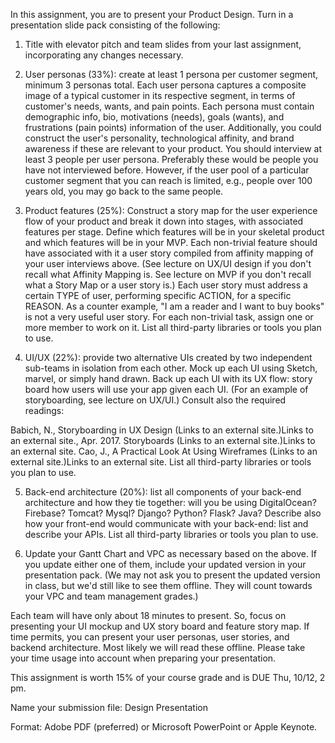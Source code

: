 In this assignment, you are to present your Product Design. Turn in a presentation slide pack consisting of the following:

1. Title with elevator pitch and team slides from your last assignment, incorporating any changes necessary.

2. User personas (33%): create at least 1 persona per customer segment, minimum 3 personas total. Each user persona captures a composite image of a typical customer in its respective segment, in terms of customer's needs, wants, and pain points. Each persona must contain demographic info, bio, motivations (needs), goals (wants), and frustrations (pain points) information of the user. Additionally, you could construct the user's personality, technological affinity, and brand awareness if these are relevant to your product. You should interview at least 3 people per user persona. Preferably these would be people you have not interviewed before. However, if the user pool of a particular customer segment that you can reach is limited, e.g., people over 100 years old, you may go back to the same people.

3. Product features (25%): Construct a story map for the user experience flow of your product and break it down into stages, with associated features per stage. Define which features will be in your skeletal product and which features will be in your MVP. Each non-trivial feature should have associated with it a user story compiled from affinity mapping of your user interviews above. (See  lecture on UX/UI design if you don't recall what Affinity Mapping is. See lecture on MVP if you don't recall what a Story Map or a user story is.) Each user story must address a certain TYPE of user, performing specific ACTION, for a specific REASON. As a counter example, "I am a reader and I want to buy books" is not a very useful user story. For each non-trivial task, assign one or more member to work on it. List all third-party libraries or tools you plan to use.

4. UI/UX (22%): provide two alternative UIs created by two independent sub-teams in isolation from each other. Mock up each UI using Sketch, marvel, or simply hand drawn. Back up each UI with its UX flow: story board how users will use your app given each UI. (For an example of storyboarding, see lecture on UX/UI.) Consult also the required readings:

Babich, N., Storyboarding in UX Design (Links to an external site.)Links to an external site., Apr. 2017.
Storyboards (Links to an external site.)Links to an external site.
Cao, J., A Practical Look At Using Wireframes (Links to an external site.)Links to an external site.
List all third-party libraries or tools you plan to use.

5. Back-end architecture (20%): list all components of your back-end architecture and how they tie together: will you be using DigitalOcean? Firebase? Tomcat? Mysql? Django? Python? Flask? Java? Describe also how your front-end would communicate with your back-end: list and describe your APIs. List all third-party libraries or tools you plan to use.

6. Update your Gantt Chart and VPC as necessary based on the above. If you update either one of them, include your updated version in your presentation pack. (We may not ask you to present the updated version in class, but we'd still like to see them offline. They will count towards your VPC and team management grades.)

Each team will have only about 18 minutes to present. So, focus on presenting your UI mockup and UX story board and feature story map. If time permits, you can present your user personas, user stories, and backend architecture. Most likely we will read these offline. Please take your time usage into account when preparing your presentation.

This assignment is worth 15% of your course grade and is DUE Thu, 10/12, 2 pm.

Name your submission file: Design Presentation

Format: Adobe PDF (preferred) or Microsoft PowerPoint or Apple Keynote.
